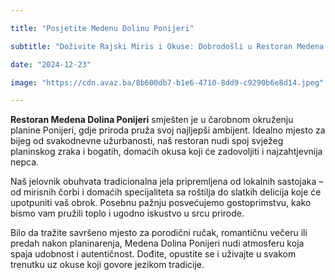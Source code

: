 ```yaml
---

title: "Posjetite Medenu Dolinu Ponijeri"

subtitle: "Doživite Rajski Miris i Okuse: Dobrodošli u Restoran Medena Dolina Ponijeri"

date: "2024-12-23"

image: "https://cdn.avaz.ba/8b600db7-b1e6-4710-8dd9-c9290b6e8d14.jpeg"

---
```


**Restoran Medena Dolina Ponijeri** smješten je u čarobnom okruženju planine Ponijeri, gdje priroda pruža svoj najljepši ambijent. Idealno mjesto za bijeg od svakodnevne užurbanosti, naš restoran nudi spoj svježeg planinskog zraka i bogatih, domaćih okusa koji će zadovoljiti i najzahtjevnija nepca.

Naš jelovnik obuhvata tradicionalna jela pripremljena od lokalnih sastojaka – od mirisnih čorbi i domaćih specijaliteta sa roštilja do slatkih delicija koje će upotpuniti vaš obrok. Posebnu pažnju posvećujemo gostoprimstvu, kako bismo vam pružili toplo i ugodno iskustvo u srcu prirode.

Bilo da tražite savršeno mjesto za porodični ručak, romantičnu večeru ili predah nakon planinarenja, Medena Dolina Ponijeri nudi atmosferu koja spaja udobnost i autentičnost. Dođite, opustite se i uživajte u svakom trenutku uz okuse koji govore jezikom tradicije.




